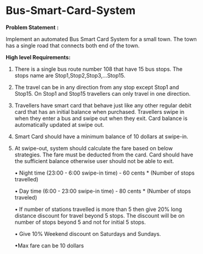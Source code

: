 # Bus-Smart-Card-System

**Problem Statement :**

Implement an automated Bus Smart Card System for a small town. The town has a
single road that connects both end of the town.

**High level Requirements:**

  1) There is a single bus route number 108 that have 15 bus stops. The stops name
  are Stop1,Stop2,Stop3,…Stop15.
  
  2) The travel can be in any direction from any stop except Stop1 and Stop15. On
  Stop1 and Stop15 travellers can only travel in one direction.
  
  3) Travellers have smart card that behave just like any other regular debit card that
  has an initial balance when purchased. Travellers swipe in when they enter a bus
  and swipe out when they exit. Card balance is automatically updated at swipe
  out.
  
  4) Smart Card should have a minimum balance of 10 dollars at swipe-in.

  5) At swipe-out, system should calculate the fare based on below strategies. The
  fare must be deducted from the card. Card should have the sufficient balance
  otherwise user should not be able to exit.
  
      • Night time (23:00 - 6:00 swipe-in time) - 60 cents * (Number of stops travelled)
      
      • Day time (6:00 - 23:00 swipe-in time) - 80 cents * (Number of stops traveled)
      
      • If number of stations travelled is more than 5 then give 20% long distance
      discount for travel beyond 5 stops. The discount will be on number of stops
      beyond 5 and not for initial 5 stops.
      
      • Give 10% Weekend discount on Saturdays and Sundays.
      
      •Max fare can be 10 dollars
